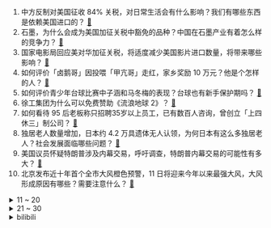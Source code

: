 1. 中方反制对美国征收 84% 关税，对日常生活会有什么影响？我们有哪些东西是依赖美国进口的？ [:link:](https://www.zhihu.com/question/1893342200152159606)
2. 石墨，为什么会成为美国加征关税中豁免的品种？中国在石墨产业有着怎么样的竞争力？ [:link:](https://www.zhihu.com/question/1893317716779165173)
3. 国家电影局回应美对华加征关税，将适度减少美国影片进口数量，将带来哪些影响？ [:link:](https://www.zhihu.com/question/1893729842899411825)
4. 如何评价「卤鹅哥」因投喂「甲亢哥」走红，家乡奖励 10 万元？他是个怎样的人？ [:link:](https://www.zhihu.com/question/1893289860120408095)
5. 如何评价青少年台球比赛中子涵和马冬梅的表现？台球也有新手保护期吗？ [:link:](https://www.zhihu.com/question/1891892529802229292)
6. 徐工集团为什么可以免费赞助《流浪地球 2》？ [:link:](https://www.zhihu.com/question/581822066)
7. 如何看待 95 后老板称只招聘35岁以上员工，已有数百人咨询，曾创立「上四休三」制公司？ [:link:](https://www.zhihu.com/question/1893577401637785658)
8. 独居老人数量增加，日本约 4.2 万具遗体无人认领，为何日本有这么多独居老人？社会发展面临哪些问题？ [:link:](https://www.zhihu.com/question/1892637356860858687)
9. 美国议员怀疑特朗普涉及内幕交易，呼吁调查，特朗普内幕交易的可能性有多大？ [:link:](https://www.zhihu.com/question/1893592246479206329)
10. 北京发布近十年首个全市大风橙色预警，11 日将迎来今年以来最强大风，大风形成原因有哪些？需要注意什么？ [:link:](https://www.zhihu.com/question/1892974057911182425)
<details>
<summary>11 ~ 20</summary>

11. 4 月 10 日 12 时 1 分起，中方对美加征 84% 关税正式生效，目前各方反应如何？ [:link:](https://www.zhihu.com/question/1893637479673848096)
12. 美股全线跳水，道指重挫逾 1000 点，大型科技股全线下跌，特斯拉跌超 7%，如何解读美股行情？ [:link:](https://www.zhihu.com/question/1893792294466990782)
13. 网传 2025 福建省考笔试惊现 174 分考生，公考 174 分是什么水平？ [:link:](https://www.zhihu.com/question/1891281886837442539)
14. 多少人想成为作家不是因为想要上百万甚至千万的稿费，单纯只是社恐，想找一份可以养活自己又不用社交的工作？ [:link:](https://www.zhihu.com/question/1891794025490661882)
15. 人类为什么没有进化出可以控制感知的开关？ [:link:](https://www.zhihu.com/question/14948850830)
16. 欧盟同意将原定于 4 月 15 日针对美国关税的反制措施暂停 90 天，将带来哪些影响？ [:link:](https://www.zhihu.com/question/1893735356815336973)
17. 如何评价 OPPO Find X8 Ultra、X8s系列，OPhone 升级版都有哪些亮点？ [:link:](https://www.zhihu.com/question/1893181477480539899)
18. 一个人最大的底气是来自于哪里？ [:link:](https://www.zhihu.com/question/654608566)
19. 德左明明在德涅斯特河右岸，为什么叫德左？ [:link:](https://www.zhihu.com/question/1893331947855524443)
20. 假如航母被蓝鲸全速前进撞一下会怎么样？ [:link:](https://www.zhihu.com/question/549257813)
</details>
<details>
<summary>21 ~ 30</summary>

21. 离境退税「即买即退」全国推广，此模式与传统退税模式相比有哪些创新？能否成为城市吸引国际游客的新抓手？ [:link:](https://www.zhihu.com/question/1892978344758338731)
22. 如果《头文字D》在今天出续作，拓海要怎么改车才能用他的86跑赢SU7？ [:link:](https://www.zhihu.com/question/14066039716)
23. 回农村创业的有前途吗？ [:link:](https://www.zhihu.com/question/435625288)
24. 既然解开bitlocker需要密钥，那Windows正常启动（无用户输入）时是从哪里获取到密钥的？ [:link:](https://www.zhihu.com/question/10994180697)
25. 日本的家纹有哪些讲究和历史？ [:link:](https://www.zhihu.com/question/29587561)
26. 黄子韬公布做卫生巾进展，将以 1 分钱价格送出 50000 份试用，这会是一门好生意吗？ [:link:](https://www.zhihu.com/question/1893592441459795132)
27. AI 重塑行业格局，哪些领域将成为新顶流？ [:link:](https://www.zhihu.com/question/1892862409535906965)
28. 医托骗 1.68 米女子出国做增高手术，致正常腿断骨成 X 腿，损失该由谁来承担？断骨增高有哪些风险？ [:link:](https://www.zhihu.com/question/1893631060744561623)
29. 为什么汽车直线加速赛比圈速赛危险？ [:link:](https://www.zhihu.com/question/408191914)
30. 为什么水龙头都说铜的好，铜那么容易氧化难道不是不锈钢更好吗？ [:link:](https://www.zhihu.com/question/626308544)
</details><details>
<summary>bilibili</summary>

</details>